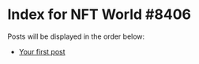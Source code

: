 # Index for NFT World #8406
Posts will be displayed in the order below:

- [Your first post](./001-first.md)

